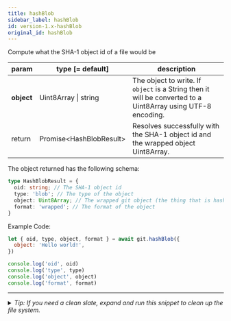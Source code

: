 ```yaml
---
title: hashBlob
sidebar_label: hashBlob
id: version-1.x-hashBlob
original_id: hashBlob
---
```


Compute what the SHA-1 object id of a file would be

| param      | type [= default]           | description                                                                                                  |
| ---------- | -------------------------- | ------------------------------------------------------------------------------------------------------------ |
| **object** | Uint8Array  &#124;  string | The object to write. If `object` is a String then it will be converted to a Uint8Array using UTF-8 encoding. |
| return     | Promise\<HashBlobResult\>  | Resolves successfully with the SHA-1 object id and the wrapped object Uint8Array.                            |

The object returned has the following schema:

```ts
type HashBlobResult = {
  oid: string; // The SHA-1 object id
  type: 'blob'; // The type of the object
  object: Uint8Array; // The wrapped git object (the thing that is hashed)
  format: 'wrapped'; // The format of the object
}
```

Example Code:

```js live
let { oid, type, object, format } = await git.hashBlob({
  object: 'Hello world!',
})

console.log('oid', oid)
console.log('type', type)
console.log('object', object)
console.log('format', format)
```


---

<details>
<summary><i>Tip: If you need a clean slate, expand and run this snippet to clean up the file system.</i></summary>

```js live
window.fs = new LightningFS('fs', { wipe: true })
window.pfs = window.fs.promises
console.log('done')
```
</details>

<script>
(function rewriteEditLink() {
  const el = document.querySelector('a.edit-page-link.button');
  if (el) {
    el.href = 'https://github.com/isomorphic-git/isomorphic-git/edit/master/src/api/hashBlob.js';
  }
})();
</script>